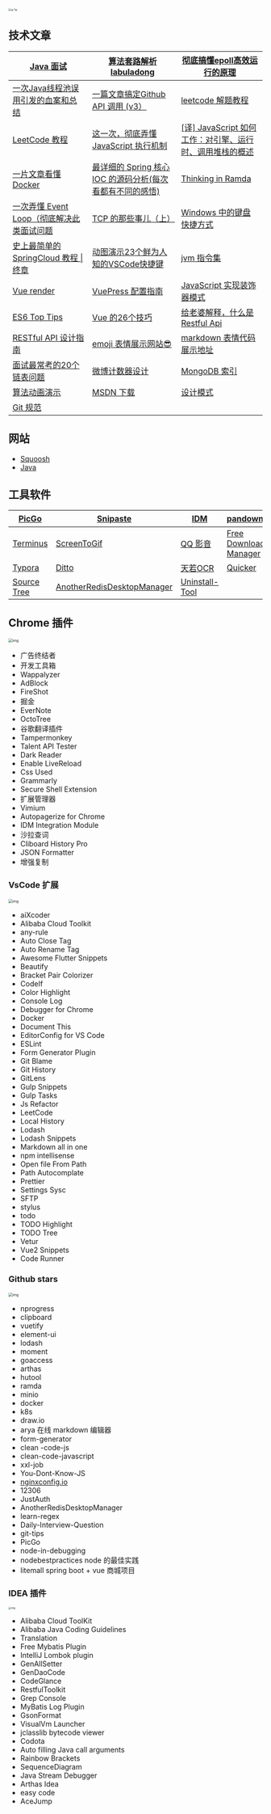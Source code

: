 <img src="../.vuepress/public/20200410485928_qnlWFY.jpg" alt="æ·³æ´" style="zoom: 33%;" />

## 技术文章

| [Java 面试](https://segmentfault.com/a/1190000016172470)     | [算法套路解析 labuladong](https://labuladong.gitbook.io)     | [彻底搞懂epoll高效运行的原理](https://www.jianshu.com/p/31cdfd6f5a48) |
| ------------------------------------------------------------ | ------------------------------------------------------------ | ------------------------------------------------------------ |
| [一次Java线程池误用引发的血案和总结](https://blog.csdn.net/jiankunking/article/details/79253053) | [一篇文章搞定Github API 调用 (v3）](https://segmentfault.com/a/1190000015144126) | [leetcode 解题教程](http://lucifer.ren/leetcode/)            |
| [LeetCode 教程](https://liweiwei1419.gitee.io/leetcode-algo/) | [ 这一次，彻底弄懂 JavaScript 执行机制](https://juejin.im/post/59e85eebf265da430d571f89) | [[译] JavaScript 如何工作：对引擎、运行时、调用堆栈的概述](https://juejin.im/post/5a05b4576fb9a04519690d42) |
| [一片文章看懂 Docker](https://zhuanlan.zhihu.com/p/53260098?utm_source=wechat_session&utm_medium=social&utm_oi=794623637738123264) | [最详细的 Spring 核心 IOC 的源码分析(每次看都有不同的感悟)](https://blog.csdn.net/nuomizhende45/article/details/81158383) | [Thinking in Ramda](https://zhuanlan.zhihu.com/p/27473549)   |
| [一次弄懂 Event Loop（彻底解决此类面试问题](https://juejin.im/post/5c3d8956e51d4511dc72c200) | [TCP 的那些事儿（上）](https://coolshell.cn/articles/11564.html) | [Windows 中的键盘快捷方式](https://support.microsoft.com/zh-cn/help/12445/windows-keyboard-shortcuts) |
| [史上最简单的 SpringCloud 教程 \| 终章](https://blog.csdn.net/forezp/article/details/70148833/) | [动图演示23个鲜为人知的VSCode快捷键](https://juejin.im/post/5e2024485188254df874102b) | [jvm 指令集](https://en.wikipedia.org/wiki/Java_bytecode_instruction_listings) |
| [Vue render](https://www.jianshu.com/p/7508d2a114d3)         | [VuePress 配置指南](https://segmentfault.com/a/1190000017953711) | [JavaScript 实现装饰器模式](https://www.cnblogs.com/coolslider/p/8459729.html) |
| [ES6 Top Tips](https://gitee.com/-/ide/project/xiaoxiunique/atom-blog/edit/master/-/README.md) | [Vue 的26个技巧](https://michaelnthiessen.com/26-time-saving-tips/) | [给老婆解释，什么是Restful Api](https://zhuanlan.zhihu.com/p/30396391) |
| [RESTful API 设计指南](http://www.ruanyifeng.com/blog/2014/05/restful_api.html) | [emoji 表情展示网站😎](https://getemoji.com/)                 | [markdown 表情代码展示地址](https://www.webfx.com/tools/emoji-cheat-sheet/) |
| [面试最常考的20个链表问题](https://www.geeksforgeeks.org/top-20-linked-list-interview-question/) | [微博计数器设计](https://blog.cydu.net/weidesign/2012/09/09/weibo-counter-service-design-2/) | [MongoDB 索引](https://zhuanlan.zhihu.com/p/77971681)        |
| [算法动画演示](https://visualgo.net/zh)                      | [MSDN 下载](https://msdn.itellyou.cn/)                       | [设计模式](https://refactoringguru.cn/)                      |
| [Git 规范](https://juejin.im/post/5b4328bbf265da0fa21a6820#heading-4) |                                                              |                                                              |



## 网站

- [Squoosh](https://squoosh.app/)
- [Java](https://www.pdai.tech/md/java/basic/java-basic-lan-basic.html)

## 工具软件

| [PicGo](https://github.com/Molunerfinn/PicGo)                | [Snipaste](https://zh.snipaste.com/)                         | [IDM](https://www.internetdownloadmanager.com/)              | [pandownload](pandownload.com)                               | [火柴](http://huochaipro.com/)                               |
| ------------------------------------------------------------ | ------------------------------------------------------------ | ------------------------------------------------------------ | ------------------------------------------------------------ | ------------------------------------------------------------ |
| [Terminus](https://github.com/Eugeny/terminus/releases/tag/v1.0.77) | [ScreenToGif](https://www.screentogif.com/?l=zh_cn)          | [QQ 影音](http://player.qq.com/)                             | [Free Download Manager](https://www.freedownloadmanager.org/zh/) | [Teamviewer](https://www.teamviewer.cn/cn/?pid=google.tv.teamviewer_exact.s.cn&gclid=Cj0KCQjw_r3nBRDxARIsAJljleE_tA4zSLrXlKrM7044Whu4T7O1X9HViDMCYvR3_duf7CuYmh3Rx6oaAvR1EALw_wcB) |
| [Typora](https://www.typora.io/#windows)                     | [Ditto](https://ditto-cp.sourceforge.io/)                    | [天若OCR](https://tianruoocr.cn/server/index.php)            | [Quicker](https://getquicker.net/)                           | [Seer](http://www.1218.io/seer.html)                         |
| [Source Tree](https://www.sourcetreeapp.com/)                | [AnotherRedisDesktopManager](https://github.com/qishibo/AnotherRedisDesktopManager/releases) | [Uninstall-Tool](https://www.3987.com/xiazai/1/17/1043.html) |                                                              |                                                              |

## Chrome 插件

<img src="../.vuepress/public/fe82edfd-c2db-441e-848b-1929ca833967-3417312.jpg" alt="img" style="zoom:50%;" />

- 广告终结者
- 开发工具箱
- Wappalyzer
- AdBlock
- FireShot
- 掘金
- EverNote
- OctoTree
- 谷歌翻译插件
- Tampermonkey
- Talent API Tester
- Dark Reader
- Enable LiveReload
- Css Used
- Grammarly
- Secure Shell Extension 
- 扩展管理器
- Vimium
- Autopagerize for Chrome
- IDM Integration Module
- 沙拉查词
- Cliboard History Pro
- JSON Formatter
- 增强复制



### VsCode 扩展

<img src="../.vuepress/public/0a225895-9544-44c2-8510-232e691ddc5b-3417312.jpg" alt="img" style="zoom:50%;" />

- aiXcoder
- Alibaba Cloud Toolkit
- any-rule
- Auto Close Tag
- Auto Rename Tag
- Awesome Flutter Snippets
- Beautify
- Bracket Pair Colorizer
- CodeIf
- Color Highlight
- Console Log
- Debugger for Chrome
- Docker
- Document This
- EditorConfig for VS Code
- ESLint
- Form Generator Plugin
- Git Blame
- Git History
- GitLens
- Gulp Snippets
- Gulp Tasks
- Js Refactor
- LeetCode
- Local History
- Lodash
- Lodash Snippets
- Markdown all in one
- npm intellisense
- Open file From Path
- Path Autocomplate
- Prettier
- Settings Sysc
- SFTP
- stylus
- todo
- TODO Highlight
- TODO Tree
- Vetur
- Vue2 Snippets
- Code Runner



### Github stars

<img src="../.vuepress/public/c99cbc22-da3f-40f1-b2e2-4eef62557465-3417312.jpg" alt="img" style="zoom:50%;" />

- nprogress
- clipboard
- vuetify
- element-ui
- lodash
- moment
- goaccess
- arthas
- hutool
- ramda
- minio
- docker
- k8s
- draw.io
- arya 在线 markdown 编辑器
- form-generator
- clean -code-js
- clean-code-javascript
- xxl-job
- You-Dont-Know-JS
- [nginxconfig.io](http://nginxconfig.io/)
- 12306
- JustAuth
- AnotherRedisDesktopManager
- learn-regex
- Daily-Interview-Question
- git-tips
- PicGo
- node-in-debugging
- nodebestpractices
  node 的最佳实践
-  litemall
  spring boot + vue 商城项目



### IDEA 插件

<img src="../.vuepress/public/4ff32078-2790-4839-9f0d-e989ef85fdcd-3417312.jpg" alt="img" style="zoom: 33%;" />

- Alibaba Cloud ToolKit
- Alibaba Java Coding Guidelines
- Translation
- Free Mybatis Plugin
- IntelliJ Lombok plugin
- GenAllSetter
- GenDaoCode
- CodeGlance
- RestfulToolkit
- Grep Console
- MyBatis Log Plugin
- GsonFormat
- VisualVm Launcher
- jclasslib bytecode viewer
- Codota
- Auto filling Java call arguments
- Rainbow Brackets
- SequenceDiagram
- Java Stream Debugger
- Arthas Idea
- easy code
- AceJump